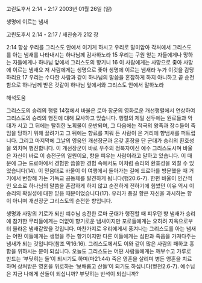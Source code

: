 고린도후서 2:14 - 2:17 
2003년 01월 26일 (일)

생명에 이르는 냄새



고린도후서 2:14 - 2:17 / 새찬송가 212 장


2:14 항상 우리를 그리스도 안에서 이기게 하시고 우리로 말미암아 각처에서 그리스도를 아는 냄새를 나타내시는 하나님께 감사하노라 
15 우리는 구원 얻는 자들에게나 망하는 자들에게나 하나님 앞에서 그리스도의 향기니 
16 이 사람에게는 사망으로 좇아 사망에 이르는 냄새요 저 사람에게는 생명으로 좇아 생명에 이르는 냄새라 누가 이것을 감당하리요 
17 우리는 수다한 사람과 같이 하나님의 말씀을 혼잡하게 하지 아니하고 곧 순전함으로 하나님께 받은 것같이 하나님 앞에서와 그리스도 안에서 말하노라

해석도움





그리스도의 승리의 행렬 
14절에서 바울은 로마 장군의 영화로운 개선행렬에서 연상하여 그리스도의 승리의 행진에 대해 묘사하고 있습니다. 행렬의 제일 선두에는 원로들과 악대가 서고 그 뒤에는 탈취한 노획물이 운반되며, 그 다음에는 적국의 왕족과 장수들이 죽임을 당하기 위해 끌려가고 그 뒤에는 향료를 피워 든 사람이 온 거리에 향냄새를 퍼트립니다. 그리고 마지막에 그날의 영웅인 개선장군과 온갖 훈장을 단 군대가 승리의 환호성을 외치며 행진합니다. 이 개선장군이 바로 우주의 정복자이신 예수 그리스도시며 바울은 자신이 바로 이 승전군의 일원이요, 향을 피우는 사람이라고 말하고 있습니다. 이 때문에 그는 드로아에서 경험한 씁쓸한 경험 속에서도 이처럼 승리의 환호성을 외칠 수 있었습니다(14). 이 믿음대로 바울이 이 여행에서 돌아가는 길에 드로아를 방문했을 때 거기에서 번창해 가는 기독교 공동체를 발견하게 됩니다(행20:6-7). 한편 바울이 인간적인 요소로 하나님의 말씀을 혼잡하게 하지 않고 순전하게 전하기에 힘썼던 이유 역시 이 승리의 확실성에 대한 믿음 때문이었습니다(17). 우리가 풍길 향은 자신을 과시하는 향이 아니며 개선장군 그리스도의 순전한 향입니다. 



생명과 사망의 기로가 되신 예수님 
승전한 로마 군대가 행진할 때 피우던 향 냄새가 승리에 참가한 무리들에게는 더없이 향기로운 냄새이지만 포로들에게는 오히려 지옥으로부터 올라온 냄새같았을 것입니다. 마찬가지로 우리에게서 풍겨나는 그리스도를 아는 냄새는 어떤 이들에게는 생명을 주는 향기이지만 다른 이들에게는 심판과 죽음을 가져다주는 냄새가 되는 것입니다(참조 막16:16). 그리스도께서도 이와 같이 많은 사람의 패하고 흥함을 위하시는 분이 되십니다. 오늘도 그리스도는 어떤 사람들에게는 깨부수고 가루로 만드는 ‘부딪히는 돌’이 되시기도 하며(마21:44) 죽은 영혼을 살리며 병든 영혼을 치료하며 상처받은 영혼을 위로하는 ‘보배롭고 산돌’이 되기도 하십니다(벧전2:6-7). 예수님은 지금 나에게 산돌이 되십니까? 부딪히는 반석이 되십니까?